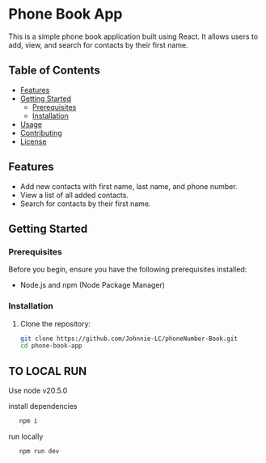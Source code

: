 # Phone Book App

This is a simple phone book application built using React. It allows users to add, view, and search for contacts by their first name.

## Table of Contents

- [Features](#features)
- [Getting Started](#getting-started)
  - [Prerequisites](#prerequisites)
  - [Installation](#installation)
- [Usage](#usage)
- [Contributing](#contributing)
- [License](#license)

## Features

- Add new contacts with first name, last name, and phone number.
- View a list of all added contacts.
- Search for contacts by their first name.

## Getting Started

### Prerequisites

Before you begin, ensure you have the following prerequisites installed:

- Node.js and npm (Node Package Manager)

### Installation

1. Clone the repository:

   ```bash
   git clone https://github.com/Johnnie-LC/phoneNumber-Book.git
   cd phone-book-app

## TO LOCAL RUN
   Use node v20.5.0
   
   install dependencies   
```js
   npm i
```

run locally  
```js
   npm run dev
```

